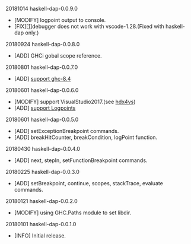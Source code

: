 
20181014 haskell-dap-0.0.9.0

  * [MODIFY] logpoint output to console.
  * [FIX][[1](https://github.com/phoityne/hdx4vsc/issues/1)]debugger does not work with vscode-1.28.(Fixed with haskell-dap only.)


20180924 haskell-dap-0.0.8.0

  * [ADD] GHCi gobal scope reference.


20180801 haskell-dap-0.0.7.0

  * [ADD] [support ghc-8.4](https://github.com/phoityne/haskell-dap/issues/2)


20180601 haskell-dap-0.0.6.0

  * [MODIFY] support VisualStudio2017.(see [hdx4vs](https://github.com/phoityne/hdx4vsc))
  * [ADD] [ support Logpoints](https://github.com/phoityne/haskell-dap/issues/3)


20180601 haskell-dap-0.0.5.0

  * [ADD] setExceptionBreakpoint commands.
  * [ADD] breakHitCounter, breakCondition, logPoint function.


20180430 haskell-dap-0.0.4.0

  * [ADD] next, stepIn, setFunctionBreakpoint commands.


20180225 haskell-dap-0.0.3.0

  * [ADD] setBreakpoint, continue, scopes, stackTrace, evaluate commands.


20180121 haskell-dap-0.0.2.0

  * [MODIFY] using GHC.Paths module to set libdir.


20180101 haskell-dap-0.0.1.0

  * [INFO] Initial release.


